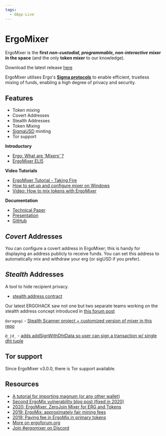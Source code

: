 ```yaml
---
tags:
  - dApp-Live
---
```


# ErgoMixer

ErgoMixer is the **first *non-custodial, programmable, non-interactive* mixer in the space** (and the only **token mixer** to our knowledge). 

Download the latest release [here](https://github.com/ergoMixer/ergoMixBack/releases)

ErgoMixer utilises Ergo's [**Sigma protocols**](/dev/scs/sigma) to enable efficient, trustless mixing of funds, enabling a high degree of privacy and security.

## Features

- Token mixing
- Covert Addresses
- Stealth Addresses
- Token Mixing
- [SigmaUSD](sigmausd.md) minting
- Tor support
  

**Introductory**

- [Ergo: What are *'Mixers'* ?](https://ergoplatform.org/en/blog/2021-05-19-ergo-what-are-bitcoin-mixers/)
- [ErgoMixer ELI5](https://ergoplatform.org/en/blog/2021-05-12-ergomixer/)

**Video Tutorials**

- [ErgoMixer Tutorial - Taking Fire](https://www.youtube.com/watch?v=Cc3n8CjaGPE)
- [How to set up and configure mixer on Windows](https://www.youtube.com/watch?v=03_2HH82Plw)
- [Video: How to mix tokens with ErgoMixer](https://www.youtube.com/watch?v=T9M6j6xfx4w)

**Documentation**

- [Technical Paper](https://eprint.iacr.org/2020/560.pdf)
- [Presentation](https://ergoplatform.org/docs/CBT_2020_ZeroJoin_Combining_Zerocoin_and_CoinJoin_v3.pdf)
- [GitHub](https://github.com/ergoMixer/)


## *Covert* Addresses

You can configure a covert address in ErgoMixer; this is handy for displaying an address publicly to receive funds. You can set this address to automatically mix and withdraw your erg (or sigUSD if you prefer). 

## *Stealth* Addresses

A tool to hide recipient privacy. 

- [stealth address contract](https://www.ergoforum.org/t/stealth-address-contract/255)

Our latest ERGOHACK saw not one but two separate teams working on the stealth address concept introduced in [this forum post](https://www.ergoforum.org/t/stealth-address-contract/255)

`@aragogi` - [Stealth Scanner project + customized version of mixer in this repo](https://github.com/aragogi/Stealth-doc)

`@_jd_` - [adds addSignWithDhtData so user can sign a transaction w/ single dht tuple](https://github.com/ergoplatform/ergo-playgrounds/pull/24)

## Tor support

Since ErgoMixer v3.0.0, there is Tor support available.


## Resources

- [A tutorial for importing magnum (or any other wallet)](https://www.ergoforum.org/t/magnum-wallet-closing-in-20-days/468/6)
- [Second ErgoMix vulnerability blog post (fixed in 2020)](https://blog.plutomonkey.com/2020/09/another-ergomix-vulnerability/) 
- [2020: ErgoMixer, ZeroJoin Mixer for ERG and Tokens](https://www.ergoforum.org/t/ergomixer-zerojoin-mixer-for-erg-and-tokens/318)
- [2019: ErgoMix: approximately fair mining fees](https://www.ergoforum.org/t/ergomix-approximately-fair-mining-fees/110)
- [2019: Paying fee in ErgoMix in primary tokens](https://www.ergoforum.org/t/paying-fee-in-ergomix-in-primary-tokens/73)
- [More on ergoforum.org](https://www.ergoforum.org/search?q=ergomixer)
- [Join #ergomixer on Discord](https://discord.gg/jFZDGqquXE)
